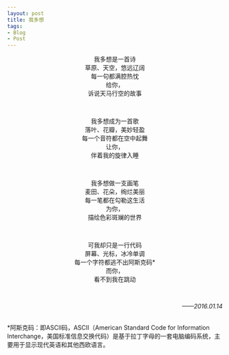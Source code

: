 ```yaml
---
layout: post
title: 我多想
tags:
- Blog
- Post
---
```

<center>
<p>
我多想是一首诗<br />
草原、天空，悠远辽阔<br />
每一句都满腔热忱<br />
给你，<br />
诉说天马行空的故事
</p>
<br />

<p>
我多想成为一首歌<br />
落叶、花瓣，美妙轻盈<br />
每一个音符都在空中起舞<br />
让你，<br />
伴着我的旋律入睡
</p>
<br />

<p>
我多想做一支画笔<br />
麦田、花朵，绚烂美丽<br />
每一笔都在勾勒这生活<br />
为你，<br />
描绘色彩斑斓的世界
</p>
<br />

<p>
可我却只是一行代码<br />
屏幕、光标，冰冷单调<br />
每一个字符都逃不出阿斯克码*<br />
而你，<br />
看不到我在跳动
</p>
<br />

</center>
<p align="right">
<em>
——2016.01.14
</em>
</p>
<br />
*阿斯克码：即ASCII码，ASCII（American Standard Code for Information Interchange，美国标准信息交换代码）是基于拉丁字母的一套电脑编码系统，主要用于显示现代英语和其他西欧语言。
